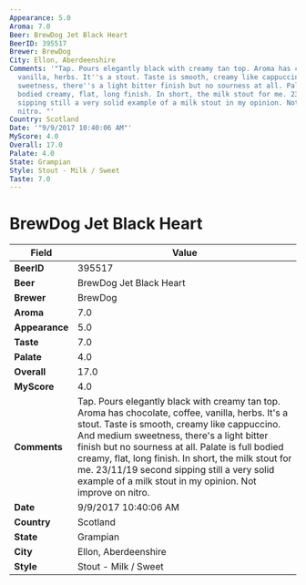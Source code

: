 ```yaml
---
Appearance: 5.0
Aroma: 7.0
Beer: BrewDog Jet Black Heart
BeerID: 395517
Brewer: BrewDog
City: Ellon, Aberdeenshire
Comments: '"Tap. Pours elegantly black with creamy tan top. Aroma has chocolate, coffee,
  vanilla, herbs. It''s a stout. Taste is smooth, creamy like cappuccino. And medium
  sweetness, there''s a light bitter finish but no sourness at all. Palate is full
  bodied creamy, flat, long finish. In short, the milk stout for me. 23/11/19 second
  sipping still a very solid example of a milk stout in my opinion. Not improve on
  nitro. "'
Country: Scotland
Date: '"9/9/2017 10:40:06 AM"'
MyScore: 4.0
Overall: 17.0
Palate: 4.0
State: Grampian
Style: Stout - Milk / Sweet
Taste: 7.0
---
```


# BrewDog Jet Black Heart

| Field         | Value |
|---------------|-------|
| **BeerID** | 395517 |
| **Beer** | BrewDog Jet Black Heart |
| **Brewer** | BrewDog |
| **Aroma** | 7.0 |
| **Appearance** | 5.0 |
| **Taste** | 7.0 |
| **Palate** | 4.0 |
| **Overall** | 17.0 |
| **MyScore** | 4.0 |
| **Comments** | Tap. Pours elegantly black with creamy tan top. Aroma has chocolate, coffee, vanilla, herbs. It's a stout. Taste is smooth, creamy like cappuccino. And medium sweetness, there's a light bitter finish but no sourness at all. Palate is full bodied creamy, flat, long finish. In short, the milk stout for me. 23/11/19 second sipping still a very solid example of a milk stout in my opinion. Not improve on nitro.  |
| **Date** | 9/9/2017 10:40:06 AM |
| **Country** | Scotland |
| **State** | Grampian |
| **City** | Ellon, Aberdeenshire |
| **Style** | Stout - Milk / Sweet |
